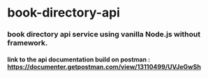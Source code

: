 # book-directory-api
### book directory api service using vanilla Node.js without framework.
#### link to the api documentation build on postman : https://documenter.getpostman.com/view/13110499/UVJeGwSh
